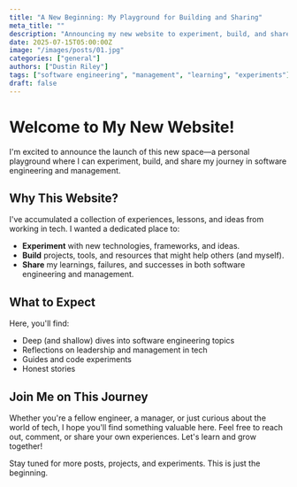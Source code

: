 ```yaml
---
title: "A New Beginning: My Playground for Building and Sharing"
meta_title: ""
description: "Announcing my new website to experiment, build, and share insights on software engineering and management."
date: 2025-07-15T05:00:00Z
image: "/images/posts/01.jpg"
categories: ["general"]
authors: ["Dustin Riley"]
tags: ["software engineering", "management", "learning", "experiments"]
draft: false
---
```


# Welcome to My New Website!

I'm excited to announce the launch of this new space—a personal playground where I can experiment, build, and share my journey in software engineering and management.

## Why This Website?

I've accumulated a collection of experiences, lessons, and ideas from working in tech. I wanted a dedicated place to:

- **Experiment** with new technologies, frameworks, and ideas.
- **Build** projects, tools, and resources that might help others (and myself).
- **Share** my learnings, failures, and successes in both software engineering and management.

## What to Expect

Here, you'll find:

- Deep (and shallow) dives into software engineering topics
- Reflections on leadership and management in tech
- Guides and code experiments
- Honest stories

## Join Me on This Journey

Whether you're a fellow engineer, a manager, or just curious about the world of tech, I hope you'll find something valuable here. Feel free to reach out, comment, or share your own experiences. Let's learn and grow together!

Stay tuned for more posts, projects, and experiments. This is just the beginning.
